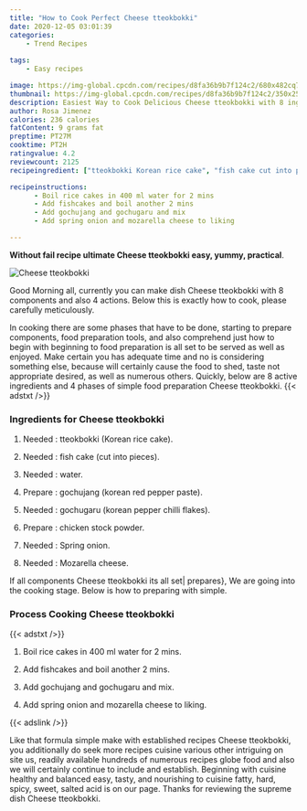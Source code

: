 ```yaml
---
title: "How to Cook Perfect Cheese tteokbokki"
date: 2020-12-05 03:01:39
categories:
    - Trend Recipes
    
tags:
    - Easy recipes

image: https://img-global.cpcdn.com/recipes/d8fa36b9b7f124c2/680x482cq70/cheese-tteokbokki-recipe-main-photo.jpg
thumbnail: https://img-global.cpcdn.com/recipes/d8fa36b9b7f124c2/350x250cq70/cheese-tteokbokki-recipe-main-photo.jpg
description: Easiest Way to Cook Delicious Cheese tteokbokki with 8 ingredients and 4 stages of easy cooking.
author: Rosa Jimenez
calories: 236 calories
fatContent: 9 grams fat
preptime: PT27M
cooktime: PT2H
ratingvalue: 4.2
reviewcount: 2125
recipeingredient: ["tteokbokki Korean rice cake", "fish cake cut into pieces", "water", "gochujang korean red pepper paste", "gochugaru korean pepper chilli flakes", "chicken stock powder", "Spring onion", "Mozarella cheese"]

recipeinstructions: 
      - Boil rice cakes in 400 ml water for 2 mins 
      - Add fishcakes and boil another 2 mins 
      - Add gochujang and gochugaru and mix 
      - Add spring onion and mozarella cheese to liking

---
```




**Without fail recipe ultimate Cheese tteokbokki easy, yummy, practical**. 


![Cheese tteokbokki](https://img-global.cpcdn.com/recipes/d8fa36b9b7f124c2/680x482cq70/cheese-tteokbokki-recipe-main-photo.jpg "Cheese tteokbokki")




Good Morning all, currently you can make dish Cheese tteokbokki with 8 components and also 4 actions. Below this is exactly how to cook, please carefully meticulously.

In cooking there are some phases that have to be done, starting to prepare components, food preparation tools, and also comprehend just how to begin with beginning to food preparation is all set to be served as well as enjoyed. Make certain you has adequate time and no is considering something else, because will certainly cause the food to shed, taste not appropriate desired, as well as numerous others. Quickly, below are 8 active ingredients and 4 phases of simple food preparation Cheese tteokbokki.
{{< adstxt />}}

### Ingredients for Cheese tteokbokki


1. Needed  : tteokbokki (Korean rice cake).

1. Needed  : fish cake (cut into pieces).

1. Needed  : water.

1. Prepare  : gochujang (korean red pepper paste).

1. Needed  : gochugaru (korean pepper chilli flakes).

1. Prepare  : chicken stock powder.

1. Needed  : Spring onion.

1. Needed  : Mozarella cheese.



If all components Cheese tteokbokki its all set| prepares}, We are going into the cooking stage. Below is how to preparing with simple.

### Process Cooking Cheese tteokbokki

{{< adstxt />}}


1. Boil rice cakes in 400 ml water for 2 mins.



1. Add fishcakes and boil another 2 mins.



1. Add gochujang and gochugaru and mix.



1. Add spring onion and mozarella cheese to liking.





{{< adslink />}}

Like that formula simple make with established recipes Cheese tteokbokki, you additionally do seek more recipes cuisine various other intriguing on site us, readily available hundreds of numerous recipes globe food and also we will certainly continue to include and establish. Beginning with cuisine healthy and balanced easy, tasty, and nourishing to cuisine fatty, hard, spicy, sweet, salted acid is on our page. Thanks for reviewing the supreme dish Cheese tteokbokki.
